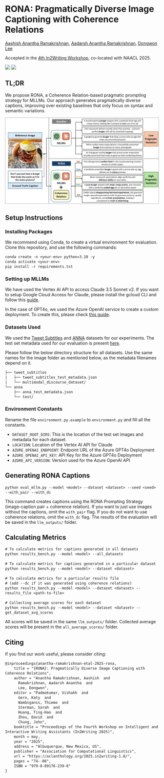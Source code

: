 # RONA: Pragmatically Diverse Image Captioning with Coherence Relations

[Aashish Anantha Ramakrishnan](https://aashish2000.github.io), [Aadarsh Anantha Ramakrishnan](https://www.linkedin.com/in/aadarsh-a/), [Dongwon Lee](https://scholar.google.com/citations?user=MzL-WnEAAAAJ&hl=en)

Accepted in the [4th In2Writing Workshop](https://aclanthology.org/volumes/2025.in2writing-1/), co-located with NAACL 2025.

<p align="left">
  <a href='https://arxiv.org/abs/2503.10997'>
  <img src='https://img.shields.io/badge/Arxiv-2503.10997-A42C25?style=flat&logo=arXiv&logoColor=A42C25'></a> 
  <a href='https://aclanthology.org/2025.in2writing-1.8.pdf'>
  <img src='https://img.shields.io/badge/Paper-PDF-green?style=flat&logo=arXiv&logoColor=yellow'></a> 
</p>

## TL;DR

We propose RONA, a Coherence Relation-based pragmatic prompting strategy for MLLMs. Our approach generates pragmatically diverse captions, improving over existing baselines that only focus on syntax and semantic variations. 

![Arch Diagram](./images/arch_diagram_final.jpg)

## Setup Instructions

### Installing Packages
We recommend using Conda, to create a virtual environment for evaluation. Clone this repository, and use the following commands:
```
conda create -n <your-env> python=3.10 -y
conda activate <your-env>
pip install -r requirements.txt
```

### Setting up MLLMs
We have used the Vertex AI API to access Claude 3.5 Sonnet v2. If you want to setup Google Cloud Access for Claude, please install the gcloud CLI and follow this [guide](https://cloud.google.com/docs/authentication/set-up-adc-local-dev-environment).

In the case of GPT4o, we used the Azure OpenAI service to create a custom deployment. To create this, please check [this guide](https://learn.microsoft.com/en-us/azure/ai-services/openai/how-to/create-resource).

### Datasets Used
We used the [Tweet Subtitles](https://connectpolyu-my.sharepoint.com/personal/21038672r_connect_polyu_hk/_layouts/15/onedrive.aspx?id=%2Fpersonal%2F21038672r%5Fconnect%5Fpolyu%5Fhk%2FDocuments%2Faccepted%5Fpaper%5Fdata%2FEMNLP2022%5Fdiscourse%2Fdataset%2Fmultimodal%5Fdiscourse%5Fdataset%2Ezip&parent=%2Fpersonal%2F21038672r%5Fconnect%5Fpolyu%5Fhk%2FDocuments%2Faccepted%5Fpaper%5Fdata%2FEMNLP2022%5Fdiscourse%2Fdataset&ga=1) and [ANNA](https://huggingface.co/datasets/aashananth/ANNA) datasets for our experiments. The test set metadata used for our evaluation is present [here](./metadata/).

Please follow the below directory structure for all datasets. Use the same names for the image folder as mentioned below, as the metadata filenames depend on it. 
```
├── tweet_subtitles
|   ├── tweet_subtitles_test_metadata.json
|   └── multimodal_discourse_dataset/
└── anna
    ├── anna_test_metadata.json
    └── test/
```

### Environment Constants
Rename the file `environment.py.example` to `environment.py` and fill all the constants.
- `DATASET_ROOT_DIRS`: This is the location of the test set images and metadata for each dataset.
- `LOCATION`: Location of the Vertex AI API for Claude
- `AZURE_OPENAI_ENDPOINT`: Endpoint URL of the Azure GPT4o Deployment
- `AZURE_OPENAI_API_KEY`: API Key for the Azure GPT4o Deployment
- `AZURE_API_VERSION`: Version used for the Azure OpenAI API

## Generating RONA Captions
```
python eval_mllm.py --model <model> --dataset <dataset> --seed <seed> --with_pair --with_dc
```
This command creates captions using the RONA Prompting Strategy (image-caption pair + coherence relation). If you want to just use images without the captions, omit the `with_pair` flag. If you do not want to use coherence relations, omit the `with_dc` flag. The results of the evaluation will be saved in the `llm_outputs/` folder.

## Calculating Metrics
```
# To calculate metrics for captions generated in all datasets
python results_bench.py --model <model> --all_datasets

# To calculate metrics for captions generated in a particular dataset
python results_bench.py --model <model> --dataset <dataset>

# To calculate metrics for a particular results file
# (add --dc if it was generated using coherence relations)
python results_bench.py --model <model> --dataset <dataset> --results_file <path-to-file>

# Collecting average scores for each dataset
python results_bench.py --model <model> --dataset <dataset> --get_dataset_avg_scores
```
All scores will be saved in the same `llm_outputs/` folder. Collected average scores will be present in the `all_average_scores/` folder.

## Citing
If you find our work useful, please consider citing:
```
@inproceedings{anantha-ramakrishnan-etal-2025-rona,
    title = "{RONA}: Pragmatically Diverse Image Captioning with Coherence Relations",
    author = "Anantha Ramakrishnan, Aashish  and
      Ramakrishnan, Aadarsh Anantha  and
      Lee, Dongwon",
    editor = "Padmakumar, Vishakh  and
      Gero, Katy  and
      Wambsganss, Thiemo  and
      Sterman, Sarah  and
      Huang, Ting-Hao  and
      Zhou, David  and
      Chung, John",
    booktitle = "Proceedings of the Fourth Workshop on Intelligent and Interactive Writing Assistants (In2Writing 2025)",
    month = may,
    year = "2025",
    address = "Albuquerque, New Mexico, US",
    publisher = "Association for Computational Linguistics",
    url = "https://aclanthology.org/2025.in2writing-1.8/",
    pages = "74--86",
    ISBN = "979-8-89176-239-8"
}
```
